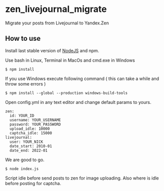 # zen_livejournal_migrate
Migrate your posts from Livejournal to Yandex.Zen

## How to use
Install last stable version of [NodeJS](https://nodejs.org) and npm.

Use bash in Linux, Terminal in MacOs and cmd.exe in Windows
```
$ npm install
```
If you use Windows execute following command ( this can take a while and throw some errors )
```
$ npm install --global --production windows-build-tools
```
Open config.yml in any text editor and change default params to yours.
```
zen:
  id: YOUR_ID
  username: YOUR_USERNAME
  password: YOUR_PASSWORD
  upload_idle: 10000
  captcha_idle: 15000
livejournal:
  user: YOUR_NICK
  date_start: 2010-01
  date_end: 2022-01
```
We are good to go.
```
$ node index.js
```
Script idle before send posts to zen for image uploading. Also where is idle before posting for captcha.
